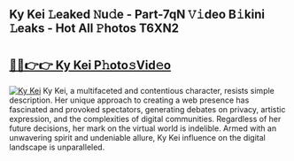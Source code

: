 ## Ky Kei 𝙻eaked 𝙽u𝚍e - Part-7qN 𝚅𝚒deo B𝚒kini 𝙻eaks - Hot All 𝙿hotos T6XN2

# <h2><a href="http://ld439ga.urlbe.top/?page=Ky+Kei">🔗🔗👉👉 Ky Kei P𝚑oto𝚜Vid𝚎o</a></h2>

[![Ky Kei](https://i.imgur.com/eBuTRDB.gif)](http://ld439ga.urlbe.top/?page=Ky+Kei)
Ky Kei, a multifaceted and contentious character, resists simple description. Her unique approach to creating a web presence has fascinated and provoked spectators, generating debates on privacy, artistic expression, and the complexities of digital communities. Regardless of her future decisions, her mark on the virtual world is indelible. Armed with an unwavering spirit and undeniable allure, Ky Kei influence on the digital landscape is unparalleled.

